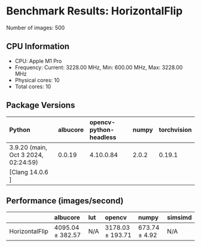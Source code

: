 # Benchmark Results: HorizontalFlip

Number of images: 500

## CPU Information

- CPU: Apple M1 Pro
- Frequency: Current: 3228.00 MHz, Min: 600.00 MHz, Max: 3228.00 MHz
- Physical cores: 10
- Total cores: 10

## Package Versions

| Python                                | albucore   | opencv-python-headless   | numpy   | torchvision   |
|:--------------------------------------|:-----------|:-------------------------|:--------|:--------------|
| 3.9.20 (main, Oct  3 2024, 02:24:59)  | 0.0.19     | 4.10.0.84                | 2.0.2   | 0.19.1        |
| [Clang 14.0.6 ]                       |            |                          |         |               |

## Performance (images/second)

|                | albucore         | lut   | opencv           | numpy         | simsimd   |
|:---------------|:-----------------|:------|:-----------------|:--------------|:----------|
| HorizontalFlip | 4095.04 ± 382.57 | N/A   | 3178.03 ± 193.71 | 673.74 ± 4.92 | N/A       |
